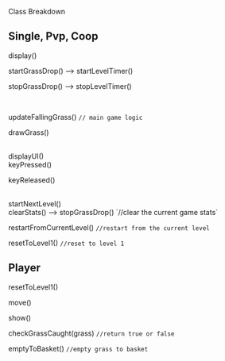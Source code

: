 Class Breakdown


## Single, Pvp, Coop
display()
<br>

startGrassDrop() --> startLevelTimer()

stopGrassDrop() --> stopLevelTimer()

<br>

updateFallingGrass() `// main game logic`

drawGrass()

<br>
displayUI()

<br>
keyPressed()

keyReleased()

<br>
startNextLevel()

<br>
clearStats() --> stopGrassDrop() `//clear the current game stats`

restartFromCurrentLevel() `//restart from the current level`

resetToLevel1() `//reset to level 1`


## Player
resetToLevel1()

move()

show()

checkGrassCaught(grass) `//return true or false`

emptyToBasket() `//empty grass to basket`
